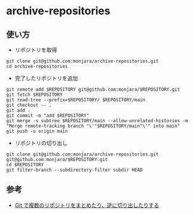# archive-repositories
## 使い方
- リポジトリを取得
```
git clone git@github.com:monjara/archive-repositories.git
cd archive-repositories
```

- 完了したリポジトリを追加
```
git remote add $REPOSITORY git@github.com:monjara/$REPOSITORY.git
git fetch $REPOSITORY
git read-tree --prefix=$REPOSITORY/ $REPOSITORY/main
git checkout -- .
git add .
git commit -m "add $REPOSITORY"
git merge -s subtree $REPOSITORY/main --allow-unrelated-histories -m "Merge remote-tracking branch "\'"$REPOSITORY/main"\'" into main"
git push -u origin main
```

- リポジトリの切り出し
```
git clone git@github.com:monjara/archive-repositories.git git@github.com:monjara/$REPOSITORY.git
cd $REPOSITORY
git filter-branch --subdirectory-filter subdir HEAD
```
## 参考
- [Git で複数のリポジトリをまとめたり、逆に切り出したりする](https://qiita.com/uasi/items/77d41698630fef012f82)
